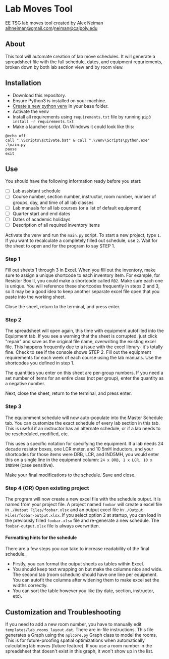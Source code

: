 # Lab Moves Tool

EE TSG lab moves tool created by Alex Neiman [alhneiman@gmail.com](mailto:alhneiman@gmail.com)/[neiman@calpoly.edu](mailto:neiman@calpoly.edu)

## About
This tool will automate creation of lab move schedules. It will generate a spreadsheet file with the full schedule, dates, and equipment requriements, broken down by both lab section view and by room view.

## Installation
- Download this repository.
- Ensure Python3 is installed on your machine.
- [Create a new python venv](https://docs.python.org/3/library/venv.html) in your base folder.
- Activate the venv
- Install all requirements using `requirements.txt` file by running `pip3 install -r requirements.txt`
- Make a launcher script. On Windows it could look like this:

```
@echo off
call ".\Scripts\activate.bat" & call ".\venv\Scripts\python.exe" .\main.py
pause
exit
```

## Use
You should have the following information ready before you start:
- [ ] Lab assistant schedule
- [ ] Course number, section number, instructor, room number, number of groups, day, and time of all lab classes
- [ ] Lab manuals for all lab courses (or a list of default equipment)
- [ ] Quarter start and end dates
- [ ] Dates of academic holidays
- [ ] Description of all required inventory items

Activate the venv and run the `main.py` script. To start a new project, type `1`. If you want to recalculate a completely filled out schedule, use `2`. Wait for the sheet to open and for the program to say STEP 1.

### Step 1
Fill out sheets 1 through 3 in Excel. When you fill out the inventory, make sure to assign a unique shortcode to each inventory item. For example, for Resistor Box II, you could make a shortcode called `RB2`. Make sure each one is unique. You will reference these shortcodes frequently in steps 2 and 3, so it may be a good idea to keep another separate excel file open that you paste into the working sheet. 

Close the sheet, return to the terminal, and press enter.

### Step 2
The spreadsheet will open again, this time with equipment autofilled into the Equipment tab. If you see a warning that the sheet is corrupted, just click "repair" and save as the original file name, overwriting the existing excel file. This happens frequently due to a issue with the excel library- it's totally fine. Check to see if the console shows STEP 2. Fill out the equipment requirements for each week of each course using the lab manuals. Use the shortcodes you defined in step 1.

The quantities you enter on this sheet are per-group numbers. If you need a set number of items for an entire class (not per group), enter the quantity as a negative number.

Next, close the sheet, return to the terminal, and press enter.

### Step 3
The equipmment schedule will now auto-populate into the Master Schedule tab. You can customize the exact schedule of every lab section in this tab. This is useful if an instructor has an alternate schedule, or if a lab needs to be rescheduled, modified, etc.

This uses a specific notation for specifying the equipment. If a lab needs 24 decade resistor boxes, one LCR meter, and 10 5mH inductors, and your shortcodes for those items were DRB, LCR, and IND5MH, you would enter this on a single line in the equipment column: `24 x DRB, 1 x LCR, 10 x IND5MH` (case sensitive). 

Make your final modifications to the schedule. Save and close.

### Step 4 (OR) Open existing project

The program will now create a new excel file with the schedule output. It is named from your project file. A project named `foobar` will create a excel file in `./Output Files/foobar.xlsx` and an output excel file in `./Output Files/foobar-output.xlsx`. If you select option 2 at startup, you can load in the previously filled `foobar.xlsx` file and re-generate a new schedule. The `foobar-output.xlsx` file is always overwritten.

#### Formatting hints for the schedule
There are a few steps you can take to increase readability of the final schedule.
- Firstly, you can format the output sheets as tables within Excel.
- You should keep text wrapping on but make the columns nice and wide. The second tab (room schedule) should have one line per equipment. You can autofit the columns after widening them to make excel set the widths correctly.
- You can sort the table however you like (by date, section, instructor, etc).

## Customization and Troubleshooting
If you need to add a new room number, you have to manually edit `templates/lab_rooms_layout.dat`. There are in-file instructions. This file generates a Graph using the `nplcore.py` Graph class to model the rooms. This is for future-proofing spatial optimizations when automatically calculating lab moves (future feature). If you use a room number in the spreadsheet that doesn't exist in this graph, it won't show up in the list.
